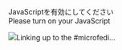 JavaScriptを有効にしてください  
Please turn on your JavaScript

![](https://static.blahaj.zone/shonky/assets/transparent/Shonky.webp)Linking up to the #microfedi…